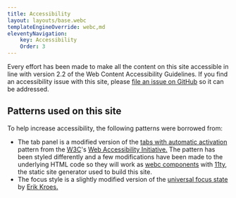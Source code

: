 ```yaml
---
title: Accessibility
layout: layouts/base.webc
templateEngineOverride: webc,md
eleventyNavigation:
    key: Accessibility
    Order: 3
---
```

Every effort has been made to make all the content on this site accessible in line with version 2.2 of the Web Content Accessibility Guidelines. If you find an accessibility issue with this site, please [file an issue on GitHub](https://github.com/shouldiuseatabpanel/shouldiuseatabpanel.github.io/issues) so it can be addressed.

## Patterns used on this site

To help increase accessibility, the following patterns were borrowed from:

- The tab panel is a modified version of the [tabs with automatic activation](https://www.w3.org/WAI/ARIA/apg/patterns/tabs/examples/tabs-automatic/) pattern from the [W3C](https://www.w3.org/)'s [Web Accessibility Initiative.](https://www.w3.org/WAI/) The pattern has been styled differently and a few modifications have been made to the underlying HTML code so they will work as [webc components](https://www.11ty.dev/docs/languages/webc/) with [11ty](https://www.11ty.dev/), the static site generator used to build this site.
- The focus style is a slightly modified version of the [universal focus state](https://www.erikkroes.nl/blog/the-universal-focus-state/) by [Erik Kroes.](https://www.erikkroes.nl/)
